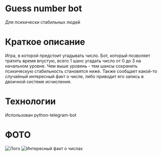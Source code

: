 # Guess number bot
Для психически стабильных людей 
# Краткое описание
Игра, в которой предстоит угадывать число.
Бот, который позволяет тратить время впустую,
всего 1 шанс угадать число от 0 до 3 на начальном уровне.
Чем выше уровень - тем шансы сохранить психическую
стабильность становятся ниже.
Также сообщает какой-то случайный интересный факт о числе, либо 
приводит его запись в двоичной системе исчисления.
# Технологии
Использован python-telegram-bot
# ФОТО
![Лого](https://drive.google.com/file/d/1adD6YL6F4XvVLgIb23vist455Ldi8T_-/view?usp=sharing)
![Интересный факт о числах](https://drive.google.com/file/d/1huaF372OInYZ8q9avErTfIWxof5tCuJm/view?usp=sharing)
